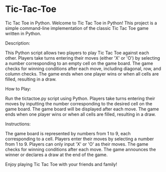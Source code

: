# Tic-Tac-Toe

Tic Tac Toe in Python.
Welcome to Tic Tac Toe in Python! This project is a simple command-line implementation of the classic Tic Tac Toe game written in Python.


Description:

This Python script allows two players to play Tic Tac Toe against each other. Players take turns entering their moves (either 'X' or 'O') by selecting a number corresponding to an empty cell on the game board. The game checks for winning conditions after each move, including diagonal, row, and column checks. The game ends when one player wins or when all cells are filled, resulting in a draw.


How to Play:

Run the tictactoe.py script using Python.
Players take turns entering their moves by inputting the number corresponding to the desired cell on the game board.
The game board will be displayed after each move.
The game ends when one player wins or when all cells are filled, resulting in a draw.


Instructions:

The game board is represented by numbers from 1 to 9, each corresponding to a cell.
Players enter their moves by selecting a number from 1 to 9.
Players can only input 'X' or 'O' as their moves.
The game checks for winning conditions after each move.
The game announces the winner or declares a draw at the end of the game.


Enjoy playing Tic Tac Toe with your friends and family!

